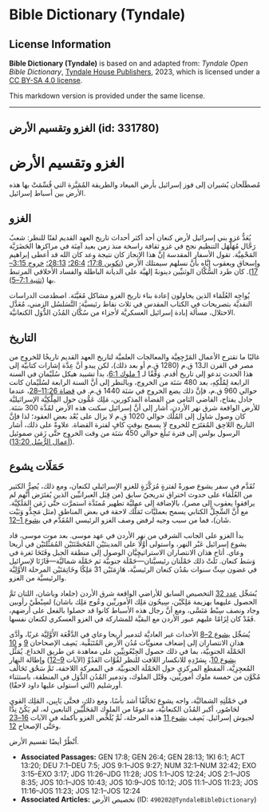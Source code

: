 # Bible Dictionary (Tyndale)

## License Information

**Bible Dictionary (Tyndale)** is based on and adapted from: _Tyndale Open Bible Dictionary_, [Tyndale House Publishers](https://tyndaleopenresources.com/), 2023, which is licensed under a [CC BY-SA 4.0 license](https://creativecommons.org/licenses/by-sa/4.0/legalcode.en).

This markdown version is provided under the same license.



--------------------------------

## الغزو وتقسيم الأرض (id: 331780)

الغزو وتقسيم الأرض
==================

مُصطَلَحان يُشيران إلى فوز إسرائيل بأرض الميعاد والطريقة المُمَيَّزة التي قُسِّمَتْ بها هذه الأرض بين أسباط إسرائيل.

الغزو
-----

يُعَدُّ غزو بني إسرائيل لأرض كنعان أحد أكثر أحداث تاريخ العهد القديم لفتًا للنظر: شعبٌ رَحَّال مُهَلْهَل التنظيم نجح في غزو ثقافة راسخة منذ زمن بعيد آمِنَة في مراكزها الحَضَرَيَّة المَحْمِيَّة. تقول الأسفار المقدسة إنَّ هذا الإنجاز كان نتيجة وعد كان الله قد أعطى إبراهيم وإسحاق ويعقوب إيَّاه بأنَّ نسلهم سيمتلك الأرض ([تكوين 17:8؛](https://ref.ly/Gen17:8) [26:4؛](https://ref.ly/Gen26:4) [28:13؛](https://ref.ly/Gen28:13) [خروج 3:15–17](https://ref.ly/Exod3:15-Exod3:17)). كان طرد السُّكَّان الوثنيِّين دينونةً إلهيَّة على الديانة الباطلة والفساد الأخلاقي المرتبط بها ([تثنية 7:1–5](https://ref.ly/Deut7:1-Deut7:5)).

يُواجِه العُلَمَاء الذين يحاولون إعادة بناء تاريخ الغزو مشاكل مُعَيَّنَة. اصطدمت الدراسات النقديَّة بتصريحات في الكتاب المقدس في ثلاث نقاط رئيسيَّة: التَّسَلسُل الزمني، مُعَدَّل الاحتلال، مسألة إبادة إسرائيل العسكريَّة لأجزاء من سُكَّان المُدُن الدُّوَل الكنعانيَّة.

التاريخ
-------

غالبًا ما تقترح الأعمال المَرْجِعِيَّة والمعالجات العلميَّة لتاريخ العهد القديم تاريخًا للخروج من مصر في القرن الـ13 ق.م (1280 ق.م أو بعد ذلك)، لكن يبدو أنَّ عِدَّة إشارات كتابيَّة إلى هذا الحدث تدعو إلى تاريخ أقدم. وَفْقًا لـ [1 ملوك 6:1](https://ref.ly/1Kgs6:1)، بدأ تشييد هيكل سُلَيْمان في السنة الرابعة لِمُلْكِهِ، بعد 480 سَنَة من الخروج، وبالنظر إلى أنَّ السنة الرابعة لسُلَيْمان كانت حوالي 960 ق.م، فإنَّ ذلك يضع الخروج في سَنَة 1440 ق.م. في [قضاة 11:26–28](https://ref.ly/Judg11:26-Judg11:28)، عندما جادل يفتاح، القاضي الثامن من القضاة المذكورين، مَلِك عَمُّون حول المِلْكِيَّة الإسرائيليَّة للأرض الواقعة شرق نهر الأردن، أشار إلى أنَّ إسرائيل سكنت هذه الأرض لمُدَّة 300 سَنَة. كان وصول شاول إلى المُلْك حوالي 1020 ق.م لا يزال على بُعْد بعض العقود؛ لذا فإنَّ التاريخ اللاحِق المُقتَرَح للخروج لا يسمح بوقتٍ كافٍ لفترة القضاة. علاوةً على ذلك، أشار الرسول بولس إلى فترة تَبلُغ حوالي 450 سَنَة من وقت الخروج حتَّى زَمَن صموئيل ([أعمال الرُّسُل 13:20](https://ref.ly/Acts13:20)).

حَمَلَات يشوع
-------------

تُقَدَّم في سفر يشوع صورةٌ لفترةٍ مُرَكَّزَةٍ للغزو الإسرائيلي لكنعان، ومع ذلك، يُصِرُّ الكثير من العُلَمَاء على حدوث اختراق تدريجيّ سابق (من قِبَل العبرانيِّين الذين يُفتَرَض أنَّهم لم يرافقوا يعقوب إلى مصر)، بالإضافة إلى عمليَّة تطهير مُمتَدَّة استمرَّت حتَّى زَمَن المَلَكِيَّة. مع أنَّ السِّجِلَّ الكتابي يسمح بعمليَّات تَمَلُّك لاحقة في بعض المناطق (مثل مَجِدُّو وَبَيْت شَان)، فما من سبب وجيه لرفض وصف الغزو الرئيسي المُقَدَّم في [يشوع 1–12](https://ref.ly/Josh1:1-Josh12:24).

بدأ الغزو على الجانب الشرقي من نهر الأردن في عهد موسى. بعد موت موسى، قاد يشوع إسرائيل عَبْر النهر، واستولى أوَّلًا على المدينتَيْن المُحَصَّنَتَيْن المُمَثَّلتَيْن في أريحا وعاي. أتاح هذان الانتصاران الاستراتيچِيَّان الوصول إلى منطقة الجبل وفَتَحَا ثغرة في وَسَط كنعان. تَلَتْ ذلك حَمْلَتان رئيسيَّتان—حَمْلَة جنوبيَّة ثم حَمْلَة شماليَّة—فَازَتَا لإسرائيل في غضون سِتِّ سنوات بمُدُن كنعان الرئيسيَّة، هَازِمَتَيْن 31 مَلِكًا وخَاتِمَتَيْن المرحلة الأَوَّلِيَّة والرئيسيَّة من الغزو.

يُسَجِّل [عدد 32](https://ref.ly/Num32:1-Num32:42) التخصيص السابق للأراضي الواقعة شرق الأردن (جلعاد وباشان، اللتان تَمَّ الحصول عليهما بهزيمة مَلِكَيْن، سِيحُون مَلِك الأموريِّين وعُوج مَلِك باشان) لسِبْطَيْ رأوبين وجاد ونصف سِبْط مَنَسَّى، ومع أنَّ رجال هذه الأسباط كانوا قد حصلوا بالفعل على أرضهم، فَقَدْ كان لِزَامًا عليهم عبور الأردن مع البقيَّة للمشاركة في الغزو العسكري لكنعان نفسها.

يُسَجِّل [يشوع 2–8](https://ref.ly/Josh2:1-Josh8:35) الأحداث غير العاديَّة لتدمير أريحا وعاي في الدَّفْعَة الأَوَّلِيَّة غربًا، وأدَّى هذان الانتصاران إلى إضعاف معنويَّات مُدُن الأرض المُتَبَقِّية. يَصِف الإصحاحان [9](https://ref.ly/Josh9:1-Josh9:27) و [10](https://ref.ly/Josh10:1-Josh10:43) الحَمْلَة الجنوبيَّة، بما في ذلك حصول الجِبْعُونِيِّين على معاهدة عن طريق الخداع. يُمَثِّل [يشوع 10](https://ref.ly/Josh10:1-Josh10:43)، بِسَرْدِهِ للانكسار اللافت للنظر لقُوَّات العَدُوِّ (الآيات [9–12](https://ref.ly/Josh10:9-Josh10:12)) وإطالة النهار المُعجِزِيَّة، المقطع المركزي حول الحَمْلَة الجنوبيَّة. في المعركة اللاحقة، تَمَّ سَحْق تَحَالُف مُكَوَّن من خمسة ملوك أموريِّين، وقَتْل الملوك، وتدمير المُدُن الدُّوَل في المنطقة، باستثناء أورشليم (التي استولى عليها داود لاحقًا).

في حَمْلَتِهِ الشماليَّة، واجه يشوع تَحَالُفًا أشد بأسًا، ومع ذلك، فحتَّى يَابِين، المَلِك القوي لحَاصُور، أكبر المُدُن الكنعانيَّة، مدعومًا من الملوك المَحَلِّيِّين التابعين له، لم يَكُنْ نِدًّا لجيوش إسرائيل. يَصِف [يشوع 11](https://ref.ly/Josh11:1-Josh11:23) هذه المرحلة، ثُمَّ يُلَخِّص الغزو بأكمله في الآيات [16–23](https://ref.ly/Josh11:16-Josh11:23) وحَتَّى الإصحاح [12](https://ref.ly/Josh12:1-Josh12:24).

اُنْظُرْ أيضًا تقسيم الأرض.

* **Associated Passages:** GEN 17:8; GEN 26:4; GEN 28:13; 1KI 6:1; ACT 13:20; DEU 7:1–DEU 7:5; JOS 9:1–JOS 9:27; NUM 32:1–NUM 32:42; EXO 3:15–EXO 3:17; JDG 11:26–JDG 11:28; JOS 1:1–JOS 12:24; JOS 2:1–JOS 8:35; JOS 10:1–JOS 10:43; JOS 10:9–JOS 10:12; JOS 11:1–JOS 11:23; JOS 11:16–JOS 11:23; JOS 12:1–JOS 12:24
* **Associated Articles:** تخصيص الأرض (ID: `490202@TyndaleBibleDictionary`)

